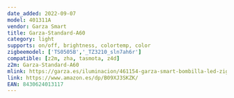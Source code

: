 ```yaml
---
date_added: 2022-09-07
model: 401311A
vendor: Garza Smart
title: Garza-Standard-A60
category: light
supports: on/off, brightness, colortemp, color
zigbeemodel: ['TS0505B','_TZ3210_sln7ah6r']
compatible: [z2m, zha, tasmota, z4d]
z2m: Garza-Standard-A60
mlink: https://garza.es/iluminacion/461154-garza-smart-bombilla-led-zigbee-estandar-a60-11w-equivale-a-75w-de-incandescencia-e27-requiere-puentebridge-rgb-cct-8430624013117.html
link: https://www.amazon.es/dp/B09XJ3SKZK/
EAN: 8430624013117
---
```

